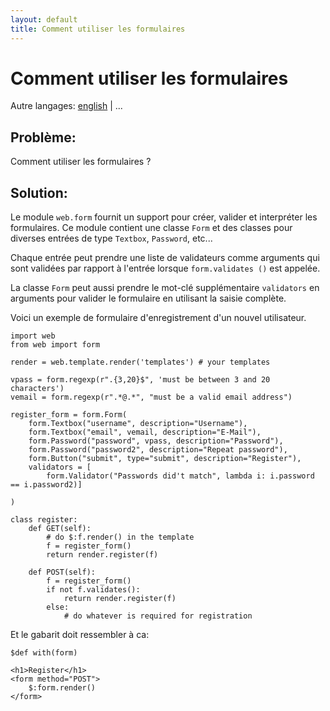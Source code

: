 ```yaml
---
layout: default
title: Comment utiliser les formulaires
---
```


# Comment utiliser les formulaires

Autre langages: [english](/../forms) | ...

## Problème:

Comment utiliser les formulaires ?

## Solution: 

Le module `web.form`  fournit un support pour créer, valider et interpréter les formulaires.
Ce module contient une classe `Form` et des classes pour diverses entrées de type `Textbox`, `Password`, etc...


Chaque entrée peut prendre une liste de validateurs comme arguments qui sont validées par rapport à l'entrée lorsque `form.validates ()` est appelée.

La classe `Form` peut aussi prendre le mot-clé supplémentaire `validators` en arguments pour valider le formulaire en utilisant la saisie complète.

Voici un exemple de formulaire d'enregistrement d'un nouvel utilisateur.

    import web
    from web import form

    render = web.template.render('templates') # your templates

    vpass = form.regexp(r".{3,20}$", 'must be between 3 and 20 characters')
    vemail = form.regexp(r".*@.*", "must be a valid email address")

    register_form = form.Form(
        form.Textbox("username", description="Username"),
        form.Textbox("email", vemail, description="E-Mail"),
        form.Password("password", vpass, description="Password"),
        form.Password("password2", description="Repeat password"),
        form.Button("submit", type="submit", description="Register"),
        validators = [
            form.Validator("Passwords did't match", lambda i: i.password == i.password2)]

    )

    class register:
        def GET(self):
            # do $:f.render() in the template
            f = register_form()
            return render.register(f)

        def POST(self):
            f = register_form()
            if not f.validates():
                return render.register(f)
            else:
                # do whatever is required for registration

Et le gabarit doit ressembler à ca:

    $def with(form)

    <h1>Register</h1>
    <form method="POST">
        $:form.render()
    </form>